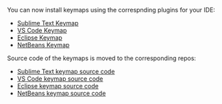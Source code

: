 You can now install keymaps using the correspnding plugins for your IDE:
* [Sublime Text Keymap](https://plugins.jetbrains.com/plugin/12551-sublime-text-keymap)
* [VS Code Keymap](https://plugins.jetbrains.com/plugin/12062-vs-code-keymap)
* [Eclipse Keymap](https://plugins.jetbrains.com/plugin/12559-eclipse-keymap)
* [NetBeans Keymap](https://plugins.jetbrains.com/plugin/12558-netbeans-keymap)

Source code of the keymaps is moved to the corresponding repos:
* [Sublime Text keymap source code](https://github.com/dmimat/SublimeTextKeymap4IntelliJ)
* [VS Code keymap source code](https://github.com/bulenkov/VSCodeKeymap4IntelliJ)
* [Eclipse keymap source code](https://github.com/JetBrains/EclipseKeymap4IntelliJ)
* [NetBeans keymap source code](https://github.com/JetBrains/NetBeansKeymap4IntelliJ)
